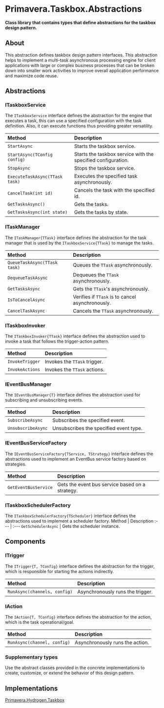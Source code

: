 # Primavera.Taskbox.Abstractions

**Class library that contains types that define abstractions for the taskbox design pattern.**

## About

This abstraction defines taskbox design pattern interfaces. This abstraction helps to implement a multi-task asynchronous processing engine for client applications with large or complex business processes that can be broken down into smaller work activities to improve overall application performance and maximize code reuse.

## Abstractions

### ITaskboxService

The `ITaskboxService` interface defines the abstraction for the engine that executes a task, this can use a specified configuration with the task definition. Also, it can execute functions thus providing greater versatility.  

Method | Description
:--- | :---
`StartAsync` | Starts the taskbox service.
`StartAsync(TConfig config)` | Starts the taskbox service with the specified configuration.
`StopAsync` | Stops the taskbox service.
`ExecuteTaskAsync(TTask task)` |  Executes the specified task asynchronously.
`CancelTask(int id)` | Cancels the task with the specified id.
`GetTasksAsync()` | Gets the tasks.
`GetTasksAsync(int state)` | Gets the tasks by state.

### ITaskManager

The `ITaskManager{TTask}` interface defines the abstraction for the task manager that is used by the `ITaskboxService{TTask}` to manage the tasks.

Method | Description
:--- | :---
`QueueTaskAsync(TTask task)` | Queues the `TTask` asynchronously.
`DequeueTaskAsync` | Dequeues the `TTask` asynchronously.
`GetTasksAsync` | Gets the `TTask`'s asynchronously.
`IsToCancelAsync` | Verifies if `TTask` is to cancel asynchronously.
`CancelTaskAsync` | Cancels the `TTask` asynchronously.

### ITaskboxInvoker

The `ITaskboxInvoker{TTask}` interface defines the abstraction used to invoke a task that follows the trigger-action pattern.

Method | Description
:--- | :---
`InvokeTrigger` | Invokes the `TTask` trigger.
`InvokeActions` |  Invokes the `TTask` actions.

### IEventBusManager

The `IEventBusManager{T}` interface defines the abstraction used for subscribing and unsubscribing events.

Method | Description
:--- | :---
`SubscribeAsync` | Subscribes the specified event.
`UnsubscribeAsync` |  Unsubscribes the specified event type.

### IEventBusServiceFactory

The `IEventBusServiceFactory{TService, TStrategy}` interface defines the abstractions used to implement an EventBus service factory based on strategies.

Method | Description
:--- | :---
`GetEventBusService` | Gets the event bus service based on a strategy.

### ITaskboxSchedulerFactory

The `ITaskboxSchedulerFactory{TScheduler}` interface defines the abstractions used to implement a scheduler factory.
Method | Description
:--- | :---
`GetSchedulerAsync` | Gets the scheduler instance.

## Components

### ITrigger

The `ITrigger{T, TConfig}` interface defines the abstraction for the trigger, which is responsible for starting the actions indirectly.

Method | Description
:--- | :---
`RunAsync(channels, config)` | Asynchronously runs the trigger.

### IAction

The `IAction{T, TConfig}` interface defines the abstraction for the action, which is the task operational/goal.

Method | Description
:--- | :---
`RunAsync(channel, config)` | Asynchronously runs the action.

### Supplementary types

Use the abstract classes provided in the concrete implementations to create, customize, or extend the behavior of this design pattern.

## Implementations

[Primavera.Hydrogen.Taskbox](./Taskbox.md)
